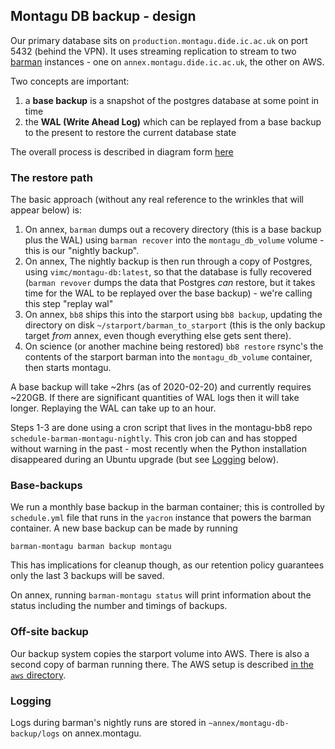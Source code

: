 ## Montagu DB backup - design

Our primary database sits on `production.montagu.dide.ic.ac.uk` on port 5432 (behind the VPN).  It uses streaming replication to stream to two [barman](https://www.pgbarman.org/) instances - one on `annex.montagu.dide.ic.ac.uk`, the other on AWS.

Two concepts are important:

1. a **base backup** is a snapshot of the postgres database at some point in time
2. the **WAL (Write Ahead Log)** which can be replayed from a base backup to the present to restore the current database state

The overall process is described in diagram form [here](https://github.com/vimc/montagu-machine/blob/master/docs/diagrams/Database%20backup.png)

### The restore path

The basic approach (without any real reference to the wrinkles that will appear below) is:

1. On annex, `barman` dumps out a recovery directory (this is a base backup plus the WAL) using `barman recover` into the `montagu_db_volume` volume - this is our "nightly backup".
2. On annex, The nightly backup is then run through a copy of Postgres, using `vimc/montagu-db:latest`, so that the database is fully recovered (`barman revover` dumps the data that Postgres *can* restore, but it takes time for the WAL to be replayed over the base backup) - we're calling this step "replay wal"
3. On annex, `bb8` ships this into the starport using `bb8 backup`, updating the directory on disk `~/starport/barman_to_starport` (this is the only backup target _from_ annex, even though everything else gets sent there).
4. On science (or another machine being restored) `bb8 restore` rsync's the contents of the starport barman into the `montagu_db_volume` container, then starts montagu.

A base backup will take ~2hrs (as of 2020-02-20) and currently requires ~220GB.  If there are significant quantities of WAL logs then it will take longer.  Replaying the WAL can take up to an hour.

Steps 1-3 are done using a cron script that lives in the montagu-bb8 repo `schedule-barman-montagu-nightly`.  This cron job can and has stopped without warning in the past - most recently when the Python installation disappeared during an Ubuntu upgrade (but see [Logging](#Logging) below).


### Base-backups

We run a monthly base backup in the barman container; this is controlled by `schedule.yml` file that runs in the `yacron` instance that powers the barman container.  A new base backup can be made by running

```
barman-montagu barman backup montagu
```

This has implications for cleanup though, as our retention policy guarantees only the last 3 backups will be saved.

On annex, running `barman-montagu status` will print information about the status including the number and timings of backups.

### Off-site backup

Our backup system copies the starport volume into AWS.  There is also a second copy of barman running there.  The AWS setup is described [in the `aws` directory](aws).

### Logging

Logs during barman's nightly runs are stored in `~annex/montagu-db-backup/logs` on annex.montagu.
